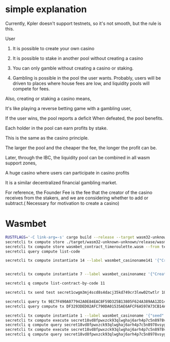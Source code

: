 # simple explanation

Currently, Kpler doesn't support testnets, so it's not smooth, but the rule is this.

User

1. It is possible to create your own casino

2. It is possible to stake in another pool without creating a casino

3. You can only gamble without creating a casino or staking.

4. Gambling is possible in the pool the user wants. Probably, users will be driven to places where house fees are low, and liquidity pools will compete for fees.

Also, creating or staking a casino means,

It's like playing a reverse betting game with a gambling user,

If the user wins, the pool reports a deficit
When defeated, the pool benefits.

Each holder in the pool can earn profits by stake.

This is the same as the casino principle.

The larger the pool and the cheaper the fee, the longer the profit can be.

Later, through the IBC, the liquidity pool can be combined in all wasm support zones,

A huge casino where users can participate in casino profits

It is a similar decentralized financial gambling market.

For reference, the Founder Fee is the fee that the creator of the casino receives from the stakers, and we are considering whether to add or subtract.(
Necessary for motivation to create a casino)



# Wasmbet


```sh
RUSTFLAGS='-C link-arg=-s' cargo build --release --target wasm32-unknown-unknown
secretcli tx compute store ./target/wasm32-unknown-unknown/release/wasmbet_contract_timeroulette.wasm --from test --gas 2000000 -y --chain-id test
secretcli tx compute store wasmbet_contract_timeroulette.wasm --from test --gas 2000000 -y --chain-id test
secretcli query compute list-code

secretcli tx compute instantiate 14 --label wasmbet_casinoname141 '{"CreateCasino": {"name": "F1 Casino", "description": "come on rich","seed":"allinbiteqwe","min_bet_amount":"1000000","max_bet_rate":100000,"house_fee":15000, "founder_commission_rate": 100000}}' --from test --chain-id test


secretcli tx compute instantiate 7 --label wasmbet_casinonamez '{"CreateCasino": {"name": "F1 Casino", "min_bet_amount":"1000000" ,"description": "come on ric", "z": "z"}}' --from test --chain-id test

secretcli q compute list-contract-by-code 11

secretcli tx send test secret1cwgm3mj4scd8s4dacj35kd749cr3lew02twtlr 100000000000uscrt --chain-id test

secretcli query tx 9EC7F490A077942A0E84EAC8F59D325B13805F624A389AA12D141DFB9A98C214 | grep log
secretcli query compute tx DF3293DED02AFC790DA01535AE6AFCF6A597A73CB14A66A58D798438BDB3D31B

secretcli tx compute instantiate 1 --label wasmbet_casinoname '{"seed":"allinbiteqwe","min_credit":"1000000","max_credit":"10000000","house_fee":1500}' --from test --chain-id test
secretcli tx compute execute secret18vd8fpwxzck93qlwghaj6arh4p7c5n8978vsyg '{"try_pot_pool_deposit":{}}' --amount 100000000uscrt --from test
secretcli q compute query secret18vd8fpwxzck93qlwghaj6arh4p7c5n8978vsyg '{"getstate":{}}' 
secretcli tx compute execute secret18vd8fpwxzck93qlwghaj6arh4p7c5n8978vsyg '{"ruler":{"phrase":"allinbitewjkrwerlwerwerbfcwl","prediction_number":50,"position":"under","bet_amount":"1000000"}}' --amount 1000000uscrt --from wasmbetv
secretcli q compute query secret18vd8fpwxzck93qlwghaj6arh4p7c5n8978vsyg '{"getmystate":{"address":"secret1jzrfydf9a0v4ame8feh33k9en7mklmh9u9p30l"}}' 
```


